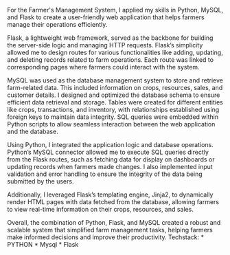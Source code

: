 For the Farmer's Management System, I applied my skills in Python, MySQL, and Flask to create a user-friendly web application that helps farmers manage their operations efficiently.

Flask, a lightweight web framework, served as the backbone for building the server-side logic and managing HTTP requests. Flask’s simplicity allowed me to design routes for various functionalities like adding, updating, and deleting records related to farm operations. Each route was linked to corresponding pages where farmers could interact with the system.

MySQL was used as the database management system to store and retrieve farm-related data. This included information on crops, resources, sales, and customer details. I designed and optimized the database schema to ensure efficient data retrieval and storage. Tables were created for different entities like crops, transactions, and inventory, with relationships established using foreign keys to maintain data integrity. SQL queries were embedded within Python scripts to allow seamless interaction between the web application and the database.

Using Python, I integrated the application logic and database operations. Python’s MySQL connector allowed me to execute SQL queries directly from the Flask routes, such as fetching data for display on dashboards or updating records when farmers made changes. I also implemented input validation and error handling to ensure the integrity of the data being submitted by the users.

Additionally, I leveraged Flask’s templating engine, Jinja2, to dynamically render HTML pages with data fetched from the database, allowing farmers to view real-time information on their crops, resources, and sales.

Overall, the combination of Python, Flask, and MySQL created a robust and scalable system that simplified farm management tasks, helping farmers make informed decisions and improve their productivity.
Techstack: * PYTHON
           * Mysql
           * Flask

